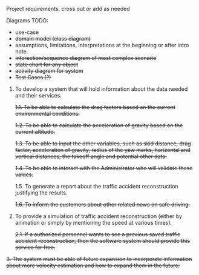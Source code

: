 Project requirements, cross out or add as needed

Diagrams TODO:
* use-case
* ~~domain model (class diagram)~~
* assumptions, limitations, interpretations at the beginning or after intro note.
* ~~interaction/sequence diagram of most complex scenario~~
* ~~state chart for any object~~
* ~~activity diagram for system~~
* ~~Test Cases (?)~~

1. To develop a system that will hold information about the data needed and their services.

    ~~1.1. To be able to calculate the drag factors based on the current environmental conditions.~~

    ~~1.2. To be able to calculate the acceleration of gravity based on the current altitude.~~

    ~~1.3. To be able to input the other variables, such as skid distance, drag factor, acceleration of gravity, radius of the yaw marks, horizontal and vertical distances, the takeoff angle and potential other data.~~

    ~~1.4. To be able to interact with the Administrator who will validate these values.~~

    1.5. To generate a report about the traffic accident reconstruction justifying the results.

    ~~1.6. To inform the customers about other related news on safe driving.~~

2. To provide a simulation of traffic accident reconstruction (either by animation or simply by mentioning the speed at various times).
    
    ~~2.1. If a authorized personnel wants to see a previous saved traffic accident reconstruction, then the software system should provide this service for free.~~

~~3. The system must be able of future expansion to incorporate information about more velocity estimation and how to expand them in the future.~~
